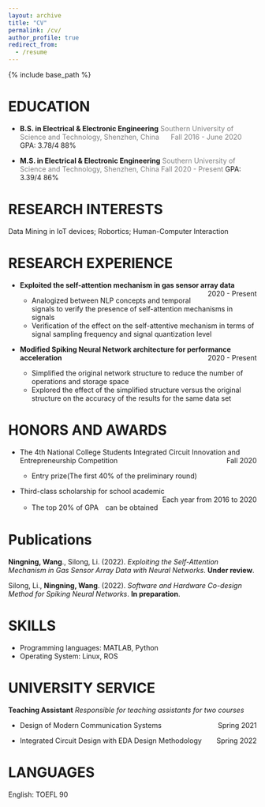 ```yaml
---
layout: archive
title: "CV"
permalink: /cv/
author_profile: true
redirect_from:
  - /resume
---
```


{% include base_path %}

<!-- <center>诶嘿</center> <p align="right">诶嘿</p>
<p style="text-align:left;">一部分文字<span style="float:right;">另一部分文字</span></p>
<p style="text-align:left;"><span style="float:right;"></span></p> -->

EDUCATION
======
* **B.S. in Electrical & Electronic Engineering**
  <font color=gray>Southern University of Science and Technology, Shenzhen, China &nbsp;&nbsp;&nbsp;&nbsp;&nbsp;Fall 2016 - June 2020</font>  
  GPA: 3.78/4 88%
  
* **M.S. in Electrical & Electronic Engineering**
  <font color=gray>Southern University of Science and Technology, Shenzhen, China Fall 2020 - Present</font>
  GPA: 3.39/4 86%  
  

RESEARCH INTERESTS
======
Data Mining in IoT devices; Robortics; Human-Computer Interaction  


RESEARCH EXPERIENCE
======
* **<p style="text-align:left;">Exploited the self-attention mechanism in gas sensor array data**<span style="float:right;">2020 - Present</p>

  * Analogized between NLP concepts and temporal signals to verify the presence of self-attention
   mechanisms in signals
  * Verification of the effect on the self-attentive mechanism in terms of signal sampling frequency
   and signal quantization level


* **<p style="text-align:left;">Modified Spiking Neural Network architecture for performance acceleration** <span style="float:right;">2020 - Present</span></p>
  * Simplified the original network structure to reduce the number of operations and storage space
  * Explored the effect of the simplified structure versus the original structure on the accuracy of the
   results for the same data set


HONORS AND AWARDS
======
* <p style="text-align:left;">The 4th National College Students Integrated Circuit Innovation and Entrepreneurship Competition<span style="float:right;">Fall 2020</span></p>

  * Entry prize(The first 40% of the preliminary round)

* <p style="text-align:left;">Third-class scholarship for school academic<span style="float:right;">Each year from 2016 to 2020</span></p>

  * The top 20% of GPA　can be obtained
 

Publications
======
**Ningning, Wang**., Silong, Li. (2022). *Exploiting the Self-Attention Mechanism in Gas Sensor Array
 Data with Neural Networks*. **Under review**.  

Silong, Li., **Ningning, Wang**. (2022). *Software and Hardware Co-design Method for Spiking Neural
 Networks*. **In preparation**.  


SKILLS
======
* Programming languages: MATLAB, Python
* Operating System: Linux, ROS

  
UNIVERSITY SERVICE
======
**Teaching Assistant**
*Responsible for teaching assistants for two courses*
* <p style="text-align:left;">Design of Modern Communication Systems<span style="float:right;">Spring 2021</span></p>
* <p style="text-align:left;">Integrated Circuit Design with EDA Design Methodology<span style="float:right;">Spring 2022</span></p>
  
LANGUAGES
======
English: TOEFL 90
